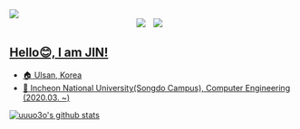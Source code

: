 <img src="https://capsule-render.vercel.app/api?type=waving&color=F8818C&height=300&section=header&text=♥ JIN's%20GITHUB ♥&fontColor=FFFFFF&fontSize=90&fontAlignY=42&animation=twinkling" />
<div align=center>
    <a href="https://www.instagram.com/jin_11.30/" target="_blank"><img src="https://img.shields.io/badge/JINSTAGRAM-E4405F?style=flat-square&logo=Instagram&logoColor=white"/></a>
    <a href="https://o3ochehyang@gmail.com"><img src="http://img.shields.io/badge/JINmail-EA4335?style=flat-square&logo=Gmail&logoColor=white&link=https://o3ochehyang@gmail.com"
        style="height : auto; margin-left : 10px; margin-right : 10px;"/>  
</div>

  
## Hello😊, I am JIN!
- 🏠 Ulsan, Korea
- 🏫 Incheon National University(Songdo Campus), Computer Engineering (2020.03. ~)  

  
  
  
![uuuo3o's github stats](https://github-readme-stats.vercel.app/api?username=uuuo3o&show_icons=true)
